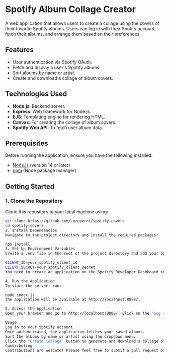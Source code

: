# Spotify Album Collage Creator

A web application that allows users to create a collage using the covers of their favorite Spotify albums. Users can log in with their Spotify account, fetch their albums, and arrange them based on their preferences.

## Features

- User authentication via Spotify OAuth.
- Fetch and display a user's Spotify albums.
- Sort albums by name or artist.
- Create and download a collage of album covers.

## Technologies Used

- **Node.js**: Backend server.
- **Express**: Web framework for Node.js.
- **EJS**: Templating engine for rendering HTML.
- **Canvas**: For creating the collage of album covers.
- **Spotify Web API**: To fetch user album data.

## Prerequisites

Before running the application, ensure you have the following installed:

- [Node.js](https://nodejs.org/) (version 14 or later)
- [npm](https://www.npmjs.com/) (Node package manager)

## Getting Started

### 1. Clone the Repository

Clone this repository to your local machine using:

```bash
git clone https://github.com/Loreperni/spotify-covers
cd spotify-covers
2. Install Dependencies
Navigate to the project directory and install the required packages:

npm install
3. Set Up Environment Variables
Create a .env file in the root of the project directory and add your Spotify API credentials:

CLIENT_ID=your_spotify_client_id
CLIENT_SECRET=your_spotify_client_secret
You need to create an application on the Spotify Developer Dashboard to get your credentials.

4. Run the Application
To start the server, run:

node index.js
The application will be available at http://localhost:8888/.

5. Access the Application
Open your browser and go to http://localhost:8888/. Click on the "Log in with Spotify" button to authenticate and begin using the application.

Usage
Log in to your Spotify account.
Once authenticated, the application fetches your saved albums.
Sort the albums by name or artist using the dropdown menu.
Click the "Create Collage" button to generate and download a collage of your album covers.
Contributing
Contributions are welcome! Please feel free to submit a pull request or open an issue if you encounter any bugs or have suggestions for improvements.

